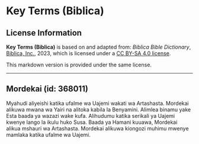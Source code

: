 # Key Terms (Biblica)

## License Information

**Key Terms (Biblica)** is based on and adapted from: _Biblica Bible Dictionary_, [Biblica, Inc.](https://www.biblica.com/), 2023, which is licensed under a [CC BY-SA 4.0 license](https://creativecommons.org/licenses/by-sa/4.0/legalcode.en).

This markdown version is provided under the same license.



--------------------------------

## Mordekai (id: 368011)

Myahudi aliyeishi katika ufalme wa Uajemi wakati wa Artashasta. Mordekai alikuwa mwana wa Yairi na alitoka kabila la Benyamini. Alimlea binamu yake Esta baada ya wazazi wake kufa. Alihudumu katika serikali ya Uajemi kwenye lango la ikulu huko Susa. Baada ya Hamani kuuawa, Mordekai alikua mshauri wa Artashasta. Mordekai alikuwa kiongozi muhimu mwenye mamlaka katika ufalme wa Uajemi.


